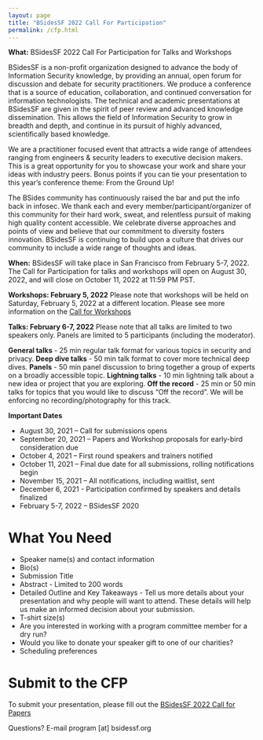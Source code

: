 ```yaml
---
layout: page
title: "BSidesSF 2022 Call For Participation"
permalink: /cfp.html
--- 
```


**What:** BSidesSF 2022 Call For Participation for Talks and Workshops

BSidesSF is a non-profit organization designed to advance the body of Information Security knowledge, by providing an annual, open forum for discussion and debate for security practitioners. We produce a conference that is a source of education, collaboration, and continued conversation for information technologists. The technical and academic presentations at BSidesSF are given in the spirit of peer review and advanced knowledge dissemination. This allows the field of Information Security to grow in breadth and depth, and continue in its pursuit of highly advanced, scientifically based knowledge. 

We are a practitioner focused event that attracts a wide range of attendees ranging from engineers & security leaders to executive decision makers. This is a great opportunity for you to showcase your work and share your ideas with industry peers. Bonus points if you can tie your presentation to this year’s conference theme: From the Ground Up! 

The BSides community has continuously raised the bar and put the info back in infosec. We thank each and every member/participant/organizer of this community for their hard work, sweat, and relentless pursuit of making high quality content accessible. We celebrate diverse approaches and points of view and believe that our commitment to diversity fosters innovation. BSidesSF is continuing to build upon a culture that drives our community to include a wide range of thoughts and ideas.

**When:**  BSidesSF will take place in San Francisco from February 5-7, 2022.  The Call for Participation for talks and workshops will open on August 30, 2022, and will close on October 11, 2022 at 11:59 PM PST.

**Workshops: February 5, 2022** 
Please note that workshops will be held on Saturday, February 5, 2022 at a different location. Please see more information on the [Call for Workshops](/cfw.html)

**Talks: February 6-7, 2022**
Please note that all talks are limited to two speakers only. Panels are limited to 5 participants (including the moderator).
 
**General talks** - 25 min regular talk format for various topics in security and privacy.
**Deep dive talks** - 50 min talk format to cover more technical deep dives.
**Panels** -  50 min panel discussion to bring together a group of experts on a broadly accessible topic.
**Lightning talks** - 10 min lightning talk about a new idea or project that you are exploring.
**Off the record** - 25 min or 50 min talks for topics that you would like to discuss “Off the record”. We will be enforcing no recording/photography for this track.   

**Important Dates**
- August 30, 2021 – Call for submissions opens
- September 20, 2021 – Papers and Workshop proposals for early-bird consideration due
- October 4, 2021 – First round speakers and trainers notified
- October 11, 2021 – Final due date for all submissions, rolling notifications begin
- November 15, 2021 – All notifications, including waitlist, sent
- December 6, 2021 - Participation confirmed by speakers and details finalized
- February 5-7, 2022 – BSidesSF 2020

# What You Need
- Speaker name(s) and contact information
- Bio(s) 
- Submission Title
- Abstract - Limited to 200 words
- Detailed Outline and Key Takeaways - Tell us more details about your presentation and why people will want to attend. These details will help us make an informed decision about your submission. 
- T-shirt size(s) 
- Are you interested in working with a program committee member for a dry run? 
- Would you like to donate your speaker gift to one of our charities? 
- Scheduling preferences 

# Submit to the CFP
To submit your presentation, please fill out the [BSidesSF 2022 Call for Papers](https://www.papercall.io/bsidessf-2022)


Questions? E-mail program [at] bsidessf.org


